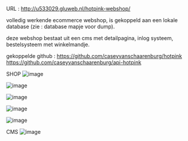 URL : http://u533029.gluweb.nl/hotpink-webshop/


volledig werkende ecommerce webshop, is gekoppeld aan een lokale database (zie : database mapje voor dump).

deze webshop bestaat uit een cms met detailpagina, inlog systeem, bestelsysteem met winkelmandje.


gekoppelde github : https://github.com/caseyvanschaarenburg/hotpink https://github.com/caseyvanschaarenburg/api-hotpink

SHOP
![image](https://user-images.githubusercontent.com/72434750/119491794-9fc51180-bd5e-11eb-8327-51d685dec088.png)


![image](https://user-images.githubusercontent.com/72434750/119491823-a9e71000-bd5e-11eb-9132-913cc53af717.png)


![image](https://user-images.githubusercontent.com/72434750/119491860-b9665900-bd5e-11eb-9568-13b1a1200086.png)


![image](https://user-images.githubusercontent.com/72434750/119491885-c2572a80-bd5e-11eb-9636-aa45f56b8051.png)

![image](https://user-images.githubusercontent.com/72434750/119493140-2cbc9a80-bd60-11eb-9973-82e05e735239.png)


CMS
![image](https://user-images.githubusercontent.com/72434750/119491230-fa11a280-bd5d-11eb-9e19-3226c7ce7b7a.png)

